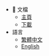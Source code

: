 * :blue_book: 文檔
    * [主頁](/)
    * [下載](/file_download.md)
* 語言
    * [繁體中文](/README.md)
    * [English](/en-us.md)






